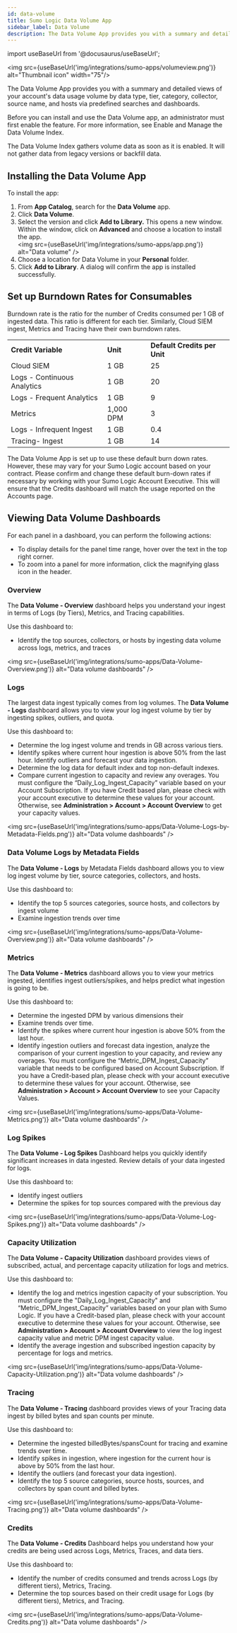 ```yaml
---
id: data-volume
title: Sumo Logic Data Volume App
sidebar_label: Data Volume
description: The Data Volume App provides you with a summary and detailed views of your account's data usage volume by data type, tier, category, collector, source name, and hosts via predefined searches and dashboards.
---
```


import useBaseUrl from '@docusaurus/useBaseUrl';

<img src={useBaseUrl('img/integrations/sumo-apps/volumeview.png')} alt="Thumbnail icon" width="75"/>

The Data Volume App provides you with a summary and detailed views of your account's data usage volume by data type, tier, category, collector, source name, and hosts via predefined searches and dashboards.

Before you can install and use the Data Volume app, an administrator must first enable the feature. For more information, see Enable and Manage the Data Volume Index.

The Data Volume Index gathers volume data as soon as it is enabled. It will not gather data from legacy versions or backfill data.


## Installing the Data Volume App

To install the app:

1. From **App Catalog**, search for the **Data Volume** app.
2. Click **Data Volume**.
3. Select the version and click **Add to Library.** This opens a new window. Within the window, click on **Advanced** and choose a location to install the app.<br/><img src={useBaseUrl('img/integrations/sumo-apps/app.png')} alt="Data volume" />
4. Choose a location for Data Volume in your **Personal** folder.
5. Click **Add to Library**. A dialog will confirm the app is installed successfully.


## Set up Burndown Rates for Consumables

Burndown rate is the ratio for the number of Credits consumed per 1 GB of ingested data. This ratio is different for each tier. Similarly, Cloud SIEM ingest, Metrics and Tracing have their own burndown rates.


<table>
  <tr>
   <td><strong>Credit Variable</strong></td>
   <td><strong>Unit</strong></td>
   <td><strong>Default Credits per Unit</strong></td>
  </tr>
  <tr>
   <td>Cloud SIEM</td>
   <td>1 GB</td>
   <td>25</td>
  </tr>
  <tr>
   <td>Logs - Continuous Analytics</td>
   <td>1 GB</td>
   <td>20</td>
  </tr>
  <tr>
   <td>Logs - Frequent Analytics</td>
   <td>1 GB</td>
   <td>9</td>
  </tr>
  <tr>
   <td>Metrics</td>
   <td>1,000 DPM</td>
   <td>3</td>
  </tr>
  <tr>
   <td>Logs - Infrequent Ingest</td>
   <td>1 GB</td>
   <td>0.4</td>
  </tr>
  <tr>
   <td>Tracing- Ingest</td>
   <td>1 GB</td>
   <td>14</td>
  </tr>
</table>

The Data Volume App is set up to use these default burn down rates. However, these may vary for your Sumo Logic account based on your contract. Please confirm and change these default burn-down rates if necessary by working with your Sumo Logic Account Executive. This will ensure that the Credits dashboard will match the usage reported on the Accounts page.

## Viewing Data Volume Dashboards

For each panel in a dashboard, you can perform the following actions:
* To display details for the panel time range, hover over the text in the top right corner.
* To zoom into a panel for more information, click the magnifying glass icon in the header.


### Overview

The **Data Volume - Overview** dashboard helps you understand your ingest in terms of Logs (by Tiers), Metrics, and Tracing capabilities.

Use this dashboard to:
* Identify the top sources, collectors, or hosts by ingesting data volume across logs, metrics, and traces

<img src={useBaseUrl('img/integrations/sumo-apps/Data-Volume-Overview.png')} alt="Data volume dashboards" />


### Logs

The largest data ingest typically comes from log volumes. The **Data Volume - Logs** dashboard allows you to view your log ingest volume by tier by ingesting spikes, outliers, and quota.

Use this dashboard to:
* Determine the log ingest volume and trends in GB across various tiers.
* Identify spikes where current hour ingestion is above 50% from the last hour. Identify outliers and forecast your data ingestion.
* Determine the log data for default index and top non-default indexes.
* Compare current ingestion to capacity and review any overages. You must configure the “Daily_Log_Ingest_Capacity” variable based on your Account Subscription. If you have  Credit based plan, please check with your account executive to determine these values for your account. Otherwise, see **Administration > Account > Account Overview** to get your capacity values.

<img src={useBaseUrl('img/integrations/sumo-apps/Data-Volume-Logs-by-Metadata-Fields.png')} alt="Data volume dashboards" />


### Data Volume Logs by Metadata Fields

The **Data Volume - Logs** by Metadata Fields dashboard allows you to view log ingest volume by tier, source categories, collectors, and hosts.

Use this dashboard to:
* Identify the top 5 sources categories, source hosts, and collectors by ingest volume
* Examine ingestion trends over time

<img src={useBaseUrl('img/integrations/sumo-apps/Data-Volume-Overview.png')} alt="Data volume dashboards" />


### Metrics

The **Data Volume - Metrics** dashboard allows you to view your metrics ingested, identifies ingest outliers/spikes, and helps predict what ingestion is going to be.

Use this dashboard to:
* Determine the ingested DPM by various dimensions their
* Examine trends over time.
* Identify the spikes where current hour ingestion is above 50% from the last hour.
* Identify ingestion outliers and forecast data ingestion, analyze the comparison of your current ingestion to your capacity, and review any overages. You must configure the “Metric_DPM_Ingest_Capacity”  variable that needs to be configured based on Account Subscription. If you have a Credit-based plan, please check with your account executive to determine these values for your account. Otherwise, see **Administration > Account > Account Overview** to see your Capacity Values.

<img src={useBaseUrl('img/integrations/sumo-apps/Data-Volume-Metrics.png')} alt="Data volume dashboards" />

### Log Spikes

The **Data Volume - Log Spikes**  Dashboard helps you quickly identify significant increases in data ingested. Review details of your data ingested for logs.

Use this dashboard to:
* Identify ingest outliers
* Determine the spikes for top sources compared with the previous day

<img src={useBaseUrl('img/integrations/sumo-apps/Data-Volume-Log-Spikes.png')} alt="Data volume dashboards" />


### Capacity Utilization

The **Data Volume - Capacity Utilization** dashboard provides views of subscribed, actual, and percentage capacity utilization for logs and metrics.

Use this dashboard to:
* Identify the log and metrics ingestion capacity of your subscription. You must configure the "Daily_Log_Ingest_Capacity" and “Metric_DPM_Ingest_Capacity” variables based on your plan with Sumo Logic. If you have a Credit-based plan, please check with your account executive to determine these values for your account. Otherwise, see **Administration > Account > Account Overview** to view the log ingest capacity value and metric DPM ingest capacity value.
* Identify the average ingestion and subscribed ingestion capacity by percentage for logs and metrics.

<img src={useBaseUrl('img/integrations/sumo-apps/Data-Volume-Capacity-Utilization.png')} alt="Data volume dashboards" />


### Tracing

The **Data Volume - Tracing** dashboard provides views of your Tracing data ingest by billed bytes and span counts per minute.

Use this dashboard to:
* Determine the ingested billedBytes/spansCount for tracing and examine trends over time.
* Identify spikes in ingestion, where ingestion for the current hour is above by 50% from the last hour.
* Identify the outliers (and forecast your data ingestion).
* Identify the top 5 source categories, source hosts, sources, and collectors by span count and billed bytes.

<img src={useBaseUrl('img/integrations/sumo-apps/Data-Volume-Tracing.png')} alt="Data volume dashboards" />


### Credits

The **Data Volume - Credits** Dashboard helps you understand how your credits are being used across Logs, Metrics, Traces, and data tiers.

Use this dashboard to:

* Identify the number of credits consumed and trends across Logs (by different tiers), Metrics, Tracing.
* Determine the top sources based on their credit usage for Logs (by different tiers), Metrics, and Tracing.

<img src={useBaseUrl('img/integrations/sumo-apps/Data-Volume-Credits.png')} alt="Data volume dashboards" />
